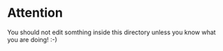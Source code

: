 # Attention

You should not edit somthing inside this directory unless you know what you are doing!  :-)